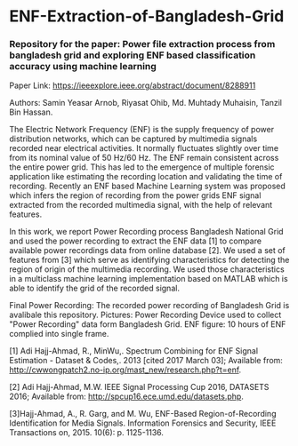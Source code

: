# ENF-Extraction-of-Bangladesh-Grid
### Repository for the paper: Power file extraction process from bangladesh grid and exploring ENF based classification accuracy using machine learning

Paper Link: https://ieeexplore.ieee.org/abstract/document/8288911

Authors: Samin Yeasar Arnob, Riyasat Ohib, Md. Muhtady Muhaisin, Tanzil Bin Hassan.

The Electric Network Frequency (ENF) is the supply frequency of power distribution networks, which can be captured by multimedia signals recorded near electrical activities. It normally fluctuates slightly over time from its nominal value of 50 Hz/60 Hz. The ENF remain consistent across the entire power grid. This has led to the emergence of multiple forensic application like estimating the recording location and validating the time of recording. Recently an ENF based Machine Learning system was proposed which infers the region of recording from the power grids ENF signal extracted from the recorded multimedia signal, with the help of relevant features. 

In this work, we report Power Recording process Bangladesh National Grid and used the power recording to extract the ENF data [1] to compare available power recordings data from online database [2]. We used a set of features from [3] which serve as identifying characteristics for detecting the region of origin of the multimedia recording. We used those characteristics in a multiclass machine learning implementation based on MATLAB which is able to identify the grid of the recorded signal.

Final Power Recording: The recorded power recording of Bangladesh Grid is avalibale this repository.
Pictures: Power Recording Device used to collect "Power Recording" data form Bangladesh Grid.
ENF figure: 10 hours of ENF complied into single frame.

[1] Adi Hajj-Ahmad, R., MinWu,. Spectrum Combining for ENF Signal Estimation - Dataset & Codes,.  2013  [cited 2017 March 03]; Available from: http://cwwongpatch2.no-ip.org/mast_new/research.php?t=enf.

[2] Adi Hajj-Ahmad, M.W. IEEE Signal Processing Cup 2016, DATASETS 2016; Available from: http://spcup16.ece.umd.edu/datasets.php.

[3]Hajj-Ahmad, A., R. Garg, and M. Wu, ENF-Based Region-of-Recording Identification for Media Signals. Information Forensics and Security, IEEE Transactions on, 2015. 10(6): p. 1125-1136.
